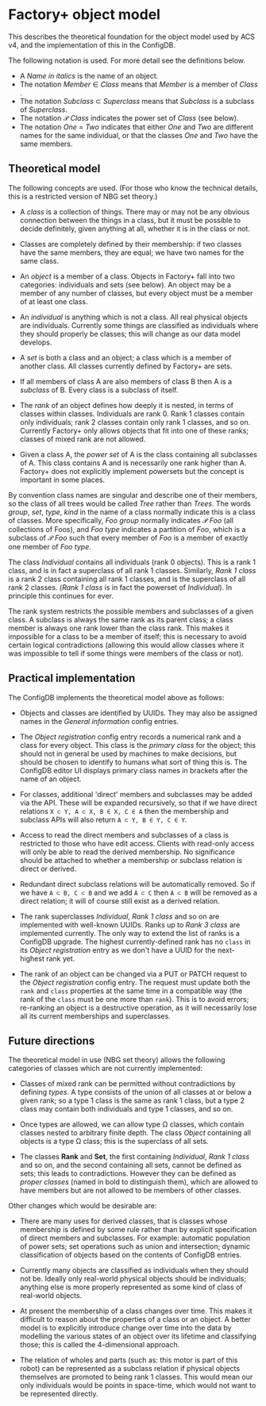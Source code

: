 # Factory+ object model

This describes the theoretical foundation for the object model used by
ACS v4, and the implementation of this in the ConfigDB.

The following notation is used. For more detail see the definitions
below.

* A _Name in italics_ is the name of an object.
* The notation _Member_ ∈ _Class_ means that _Member_ is a member of
  _Class_ .
* The notation _Subclass_ ⊂ _Superclass_ means that _Subclass_ is a
  subclass of _Superclass_.
* The notation 𝒫 _Class_ indicates the power set of _Class_ (see below).
* The notation _One_ = _Two_ indicates that either _One_ and _Two_ are
  different names for the same individual, or that the classes _One_ and
  _Two_ have the same members.

## Theoretical model

The following concepts are used. (For those who know the technical
details, this is a restricted version of NBG set theory.)

* A _class_ is a collection of things. There may or may not be any
  obvious connection between the things in a class, but it must be
  possible to decide definitely, given anything at all, whether it is in
  the class or not.

* Classes are completely defined by their membership: if two classes
  have the same members, they are equal; we have two names for the same
  class.

* An _object_ is a member of a class. Objects in Factory+ fall into two
  categories: individuals and sets (see below). An object may be a
  member of any number of classes, but every object must be a member of
  at least one class.

* An _individual_ is anything which is not a class. All real physical
  objects are individuals. Currently some things are classified as
  individuals where they should properly be classes; this will change as
  our data model develops.

* A _set_ is both a class and an object; a class which is a member of
  another class. All classes currently defined by Factory+ are sets.

* If all members of class A are also members of class B then A is a
  _subclass_ of B. Every class is a subclass of itself.

* The _rank_ of an object defines how deeply it is nested, in terms of
  classes within classes. Individuals are rank 0. Rank 1 classes contain
  only individuals; rank 2 classes contain only rank 1 classes, and so
  on. Currently Factory+ only allows objects that fit into one of these
  ranks; classes of mixed rank are not allowed.

* Given a class A, the _power set_ of A is the class containing all
  subclasses of A. This class contains A and is necessarily one rank
  higher than A. Factory+ does not explicitly implement powersets but
  the concept is important in some places.

By convention class names are singular and describe one of their
members, so the class of all trees would be called _Tree_ rather than
_Trees_. The words _group_, _set_, _type_, _kind_ in the name of a class
normally indicate this is a class of classes. More specifically, _Foo
group_ normally indicates 𝒫 _Foo_ (all collections of Foos), and _Foo
type_ indicates a partition of _Foo_, which is a subclass of 𝒫 _Foo_
such that every member of _Foo_ is a member of exactly one member of
_Foo type_.

The class _Individual_ contains all individuals (rank 0 objects). This
is a rank 1 class, and is in fact a superclass of all rank 1 classes.
Similarly, _Rank 1 class_ is a rank 2 class containing all rank 1
classes, and is the superclass of all rank 2 classes. (_Rank 1 class_ is
in fact the powerset of _Individual_). In principle this continues for
ever.

The rank system restricts the possible members and subclasses of a given
class. A subclass is always the same rank as its parent class; a class
member is always one rank lower than the class rank. This makes it
impossible for a class to be a member of itself; this is necessary to
avoid certain logical contradictions (allowing this would allow classes
where it was impossible to tell if some things were members of the class
or not).

## Practical implementation

The ConfigDB implements the theoretical model above as follows:

* Objects and classes are identified by UUIDs. They may also be assigned
  names in the _General information_ config entries.

* The _Object registration_ config entry records a numerical rank and a
  class for every object. This class is the _primary class_ for the
  object; this should not in general be used by machines to make
  decisions, but should be chosen to identify to humans what sort of
  thing this is. The ConfigDB editor UI displays primary class names in
  brackets after the name of an object.

* For classes, additional 'direct' members and subclasses may be added
  via the API. These will be expanded recursively, so that if we have
  direct relations `X ⊂ Y, A ⊂ X, B ∈ X, C ∈ A` then the membership and
  subclass APIs will also return `A ⊂ Y, B ∈ Y, C ∈ Y`.

* Access to read the direct members and subclasses of a class is
  restricted to those who have edit access. Clients with read-only
  access will only be able to read the derived membership. No
  significance should be attached to whether a membership or subclass
  relation is direct or derived.

* Redundant direct subclass relations will be automatically removed. So
  if we have `A ⊂ B, C ⊂ B` and we add `A ⊂ C` then `A ⊂ B` will be
  removed as a direct relation; it will of course still exist as a
  derived relation.

* The rank superclasses _Individual_, _Rank 1 class_ and so on are
  implemented with well-known UUIDs. Ranks up to _Rank 3 class_ are
  implemented currently. The only way to extend the list of ranks is a
  ConfigDB upgrade. The highest currently-defined rank has no `class` in
  its _Object registration_ entry as we don't have a UUID for the
  next-highest rank yet.

* The rank of an object can be changed via a PUT or PATCH request to the
  _Object registration_ config entry. The request must update both the
  `rank` and `class` properties at the same time in a compatible way
  (the rank of the `class` must be one more than `rank`). This is to
  avoid errors; re-ranking an object is a destructive operation, as it
  will necessarily lose all its current memberships and superclasses.

## Future directions

The theoretical model in use (NBG set theory) allows the following
categories of classes which are not currently implemented:

* Classes of mixed rank can be permitted without contradictions by
  defining _types_. A type consists of the union of all classes at or
  below a given rank; so a type 1 class is the same as rank 1 class, but
  a type 2 class may contain both individuals and type 1 classes, and so
  on.

* Once types are allowed, we can allow type Ω classes, which contain
  classes nested to arbitrary finite depth. The class _Object_
  containing all objects is a type Ω class; this is the superclass of
  all sets.

* The classes **Rank** and **Set**, the first containing _Individual_,
  _Rank 1 class_ and so on, and the second containing all sets, cannot
  be defined as sets; this leads to contradictions. However they can be
  defined as _proper classes_ (named in bold to distinguish them), which
  are allowed to have members but are not allowed to be members of other
  classes.

Other changes which would be desirable are:

* There are many uses for derived classes, that is classes whose
  membership is defined by some rule rather than by explicit
  specification of direct members and subclasses. For example: automatic
  population of power sets; set operations such as union and
  intersection; dynamic classification of objects based on the contents
  of ConfigDB entries.

* Currently many objects are classified as individuals when they should
  not be. Ideally only real-world physical objects should be
  individuals; anything else is more properly represented as some kind
  of class of real-world objects.

* At present the membership of a class changes over time. This makes it
  difficult to reason about the properties of a class or an object. A
  better model is to explicitly introduce change over time into the data
  by modelling the various states of an object over its lifetime and
  classifying those; this is called the 4-dimensional approach.

* The relation of wholes and parts (such as: this motor is part of this
  robot) can be represented as a subclass relation if physical objects
  themselves are promoted to being rank 1 classes. This would mean our
  only individuals would be points in space-time, which would not want
  to be represented directly.
